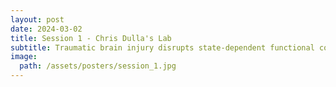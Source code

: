 ```yaml
---
layout: post
date: 2024-03-02
title: Session 1 - Chris Dulla's Lab
subtitle: Traumatic brain injury disrupts state-dependent functional cortical connectivity in a mouse model
image: 
  path: /assets/posters/session_1.jpg
---
```

